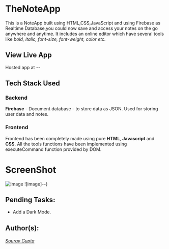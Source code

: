 # TheNoteApp
This is a NoteApp built using HTML,CSS,JavaScript and using Firebase as Realtime Database,you could now save and access your notes on the go anywhere and anytime. It includes an online editor which have several tools like *bold, italic, font-size, font-weight, color etc.*

## View Live App
Hosted app at  **--**

## Tech Stack Used

### Backend
**Firebase** - Document database - to store data as JSON. Used for storing user data and notes.

### Frontend
Frontend has been completely made using pure **HTML**, **Javascript** and **CSS**. All the tools functions have been implemented using executeCommand function provided by DOM.

# ScreenShot
![image](--)
![image]--)


## Pending Tasks:
* Add a Dark Mode.

## Author(s):
###### [Sourav Gupta](https://github.com/souravgupta0401)
